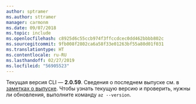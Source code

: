 ```yaml
---
author: sptramer
ms.author: sttramer
manager: carmonm
ms.date: 09/07/2018
ms.topic: include
ms.openlocfilehash: c8925d6c55ccb974f3ffccdcec0dd462bbbb802c
ms.sourcegitcommit: 9fb008f2802ca6a58f33e01263bf55a80d01f031
ms.translationtype: HT
ms.contentlocale: ru-RU
ms.lasthandoff: 02/27/2019
ms.locfileid: "56905523"
---
```

Текущая версия CLI — __2.0.59__. Сведения о последнем выпуске см. в [заметках о выпуске](../release-notes-azure-cli.md). Чтобы узнать текущую версию и проверить, нужны ли обновления, выполните команду `az --version`.
